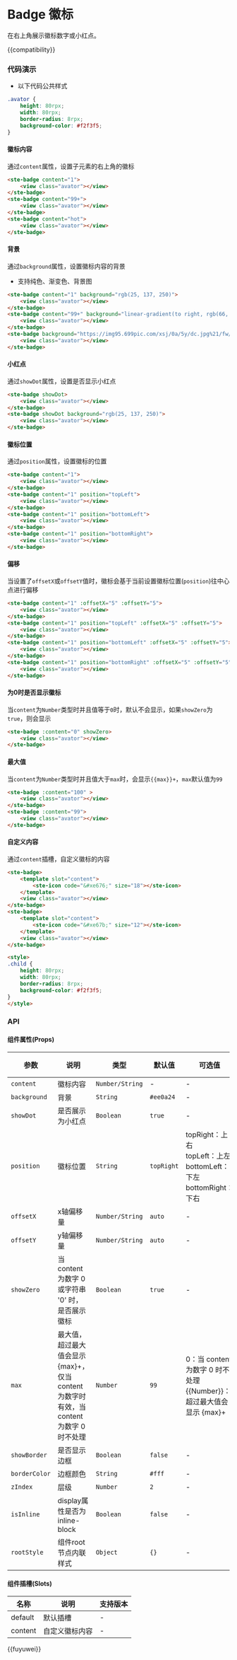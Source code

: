 # Badge 徽标

在右上角展示徽标数字或小红点。

{{compatibility}}

### 代码演示
- 以下代码公共样式
```css
.avator {
	height: 80rpx;
	width: 80rpx;
	border-radius: 8rpx;
	background-color: #f2f3f5;
}
```

#### 徽标内容
通过`content`属性，设置子元素的右上角的徽标
```html
<ste-badge content="1">
	<view class="avator"></view>
</ste-badge>
<ste-badge content="99+">
	<view class="avator"></view>
</ste-badge>
<ste-badge content="hot">
	<view class="avator"></view>
</ste-badge>
```

#### 背景
通过`background`属性，设置徽标内容的背景
- 支持纯色、渐变色、背景图

```html
<ste-badge content="1" background="rgb(25, 137, 250)">
	<view class="avator"></view>
</ste-badge>
<ste-badge content="99+" background="linear-gradient(to right, rgb(66, 83, 216), rgb(213, 51, 186))">
	<view class="avator"></view>
</ste-badge>
<ste-badge background="https://img95.699pic.com/xsj/0a/5y/dc.jpg%21/fw/700/watermark/url/L3hzai93YXRlcl9kZXRhaWwyLnBuZw/align/southeast">
	<view class="avator"></view>
</ste-badge>
```

#### 小红点
通过`showDot`属性，设置是否显示小红点

```html
<ste-badge showDot>
	<view class="avator"></view>
</ste-badge>
<ste-badge showDot background="rgb(25, 137, 250)">
	<view class="avator"></view>
</ste-badge>
```

#### 徽标位置
通过`position`属性，设置徽标的位置

```html
<ste-badge content="1">
	<view class="avator"></view>
</ste-badge>
<ste-badge content="1" position="topLeft">
	<view class="avator"></view>
</ste-badge>
<ste-badge content="1" position="bottomLeft">
	<view class="avator"></view>
</ste-badge>
<ste-badge content="1" position="bottomRight">
	<view class="avator"></view>
</ste-badge>
```

#### 偏移
当设置了`offsetX`或`offsetY`值时，徽标会基于当前设置徽标位置(`position`)往中心点进行偏移

```html
<ste-badge content="1" :offsetX="5" :offsetY="5">
	<view class="avator"></view>
</ste-badge>
<ste-badge content="1" position="topLeft" :offsetX="5" :offsetY="5">
	<view class="avator"></view>
</ste-badge>
<ste-badge content="1" position="bottomLeft" :offsetX="5" :offsetY="5">
	<view class="avator"></view>
</ste-badge>
<ste-badge content="1" position="bottomRight" :offsetX="5" :offsetY="5">
	<view class="avator"></view>
</ste-badge>
```

#### 为0时是否显示徽标
当`content`为`Number`类型时并且值等于`0`时，默认不会显示，如果`showZero`为`true`，则会显示
```html
<ste-badge :content="0" showZero>
	<view class="avator"></view>
</ste-badge>
```

#### 最大值
当`content`为`Number`类型时并且值大于`max`时，会显示`{{max}}+`，`max`默认值为`99`

```html
<ste-badge :content="100" >
	<view class="avator"></view>
</ste-badge>
<ste-badge :content="99">
	<view class="avator"></view>
</ste-badge>
```

#### 自定义内容
通过`content`插槽，自定义徽标的内容
```html
<ste-badge>
	<template slot="content">
		<ste-icon code="&#xe676;" size="18"></ste-icon>
	</template>
	<view class="avator"></view>
</ste-badge>
<ste-badge>
	<template slot="content">
		<ste-icon code="&#xe67b;" size="12"></ste-icon>
	</template>
	<view class="avator"></view>
</ste-badge>

<style>
.child {
	height: 80rpx;
	width: 80rpx;
	border-radius: 8rpx;
	background-color: #f2f3f5;
}
</style>
```

### API
#### 组件属性(Props)

| 参数					| 说明																																										| 类型							| 默认值			| 可选值																																			| 支持版本		|
| ---						| ---																																										| ---							| ---				| ---																																				| ---				|
| `content`			| 徽标内容																																								| `Number/String`	| -					| -																																					| -					|
| `background`	| 背景																																										| `String`				| `#ee0a24`	| -																																					| -					|
| `showDot`			| 是否展示为小红点																																				| `Boolean`				| `true`		| -																																					| -					|
| `position`		| 徽标位置																																								| `String`				| `topRight`| topRight：上右<br/>topLeft：上左<br/>bottomLeft：下左<br/>bottomRight：下右	| -					|
| `offsetX`			| x轴偏移量																																							| `Number/String`	| `auto`		| -																																					| -					|
| `offsetY`			| y轴偏移量																																							| `Number/String`	| `auto`		| -																																					| -					|
| `showZero`		| 当 content 为数字 0 或字符串 '0' 时，是否展示徽标																				| `Boolean`				| `true`		| -																																					| -					|
| `max`					| 最大值，超过最大值会显示 {max}+，仅当 content 为数字时有效，当 content 为数字 0 时不处理	| `Number`				| `99`			| 0：当 content 为数字 0 时不处理<br/>{{Number}}：超过最大值会显示 {max}+			| `v1.1.5`	|
| `showBorder`	| 是否显示边框																																						| `Boolean`				| `false`		| -																																					| `v1.9.0`	|
| `borderColor`	| 边框颜色																																								| `String`				| `#fff`		| -																																					| `v1.9.0`	|
| `zIndex`			| 层级																																										| `Number`				| `2`				| -																																					| `v1.9.0`	|
| `isInline`		| display属性是否为inline-block																													| `Boolean`				| `false`		| -																																					| `v1.10.0`	|
| `rootStyle`		| 组件root节点内联样式																																		| `Object`				| `{}`			| -																																					| `v1.13.0`	|

#### 组件插槽(Slots)

|名称	|说明			|支持版本	|
|---	|---			|---		|
|default|默认插槽		|-			|
|content|自定义徽标内容	|-			|

{{fuyuwei}}